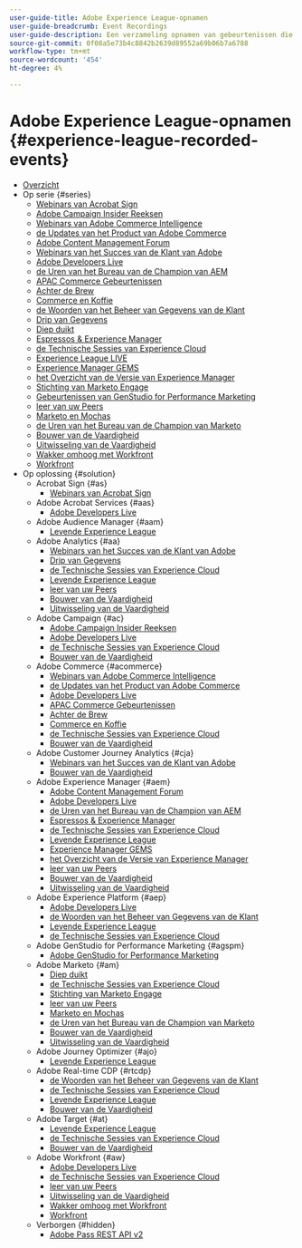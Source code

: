 ```yaml
---
user-guide-title: Adobe Experience League-opnamen
user-guide-breadcrumb: Event Recordings
user-guide-description: Een verzameling opnamen van gebeurtenissen die zijn geforceerd bij het gebruik van Adobe Enterprise-producten
source-git-commit: 0f08a5e73b4c8842b2639d89552a69b06b7a6788
workflow-type: tm+mt
source-wordcount: '454'
ht-degree: 4%

---
```



# Adobe Experience League-opnamen {#experience-league-recorded-events}

+ [Overzicht](overview.md)
+ Op serie {#series}
   + [ Webinars van Acrobat Sign ](https://experienceleague.adobe.com/docs/events/acrobat-sign-webinars/overview.html?lang=nl-NL)
   + [ Adobe Campaign Insider Reeksen ](https://experienceleague.adobe.com/docs/events/adobe-campaign-insider-recordings/overview.html?lang=nl-NL)
   + [ Webinars van Adobe Commerce Intelligence ](https://experienceleague.adobe.com/docs/events/mbi-webinars-recordings/overview.html?lang=nl-NL)
   + [ de Updates van het Product van Adobe Commerce ](https://experienceleague.adobe.com/docs/events/adobe-commerce-product-update-recordings/overview.html?lang=nl-NL)
   + [ Adobe Content Management Forum ](https://experienceleague.adobe.com/docs/events/adobe-content-management-forum-recordings/overview.html?lang=nl-NL)
   + [ Webinars van het Succes van de Klant van Adobe ](https://experienceleague.adobe.com/docs/events/adobe-customer-success-webinar-recordings/overview.html?lang=nl-NL)
   + [ Adobe Developers Live ](https://experienceleague.adobe.com/docs/events/adobe-developers-live-recordings/overview.html?lang=nl-NL)
   + [ de Uren van het Bureau van de Champion van AEM ](https://experienceleague.adobe.com/docs/events/aem-champion-office-hours/overview.html?lang=nl-NL)
   + [ APAC Commerce Gebeurtenissen ](https://experienceleague.adobe.com/docs/events/apac-commerce-recordings/overview.html?lang=nl-NL)
   + [ Achter de Brew ](https://experienceleague.adobe.com/docs/events/behind-the-brew-recordings/overview.html?lang=nl-NL)
   + [ Commerce en Koffie ](https://experienceleague.adobe.com/docs/events/commerce-and-coffee-recordings/overview.html?lang=nl-NL)
   + [ de Woorden van het Beheer van Gegevens van de Klant ](https://experienceleague.adobe.com/docs/events/customer-data-management-voices-recordings/overview.html?lang=nl-NL)
   + [ Drip van Gegevens ](https://experienceleague.adobe.com/docs/events/data-drip-recordings/overview.html?lang=nl-NL)
   + [ Diep duikt ](https://experienceleague.adobe.com/docs/events/deep-dives-recordings/overview.html?lang=nl-NL)
   + [ Espressos &amp; Experience Manager ](https://experienceleague.adobe.com/docs/events/espressos-and-experience-manager-recordings/overview.html?lang=nl-NL)
   + [ de Technische Sessies van Experience Cloud ](https://experienceleague.adobe.com/docs/events/tech-sessions/overview.html?lang=nl-NL)
   + [ Experience League LIVE ](https://experienceleague.adobe.com/docs/events/experience-league-live-recordings/overview.html?lang=nl-NL)
   + [ Experience Manager GEMS ](https://experienceleague.adobe.com/docs/events/experience-manager-gems-recordings/overview.html?lang=nl-NL)
   + [ het Overzicht van de Versie van Experience Manager ](https://experienceleague.adobe.com/docs/events/aemcs-release-update-recordings/overview.html?lang=nl-NL)
   + [ Stichting van Marketo Engage ](https://experienceleague.adobe.com/nl/docs/events/foundations-of-marketo-engage-webinars/overview)
   + [ Gebeurtenissen van GenStudio for Performance Marketing ](https://experienceleague.adobe.com/docs/events/genstudio-for-performance-marketing-events/overview.html?lang=nl-NL)
   + [ leer van uw Peers ](https://experienceleague.adobe.com/docs/events/learn-from-your-peers-recordings/overview.html?lang=nl-NL)
   + [ Marketo en Mochas ](https://experienceleague.adobe.com/docs/events/marketo-and-mochas-recordings/overview.html?lang=nl-NL)
   + [ de Uren van het Bureau van de Champion van Marketo ](https://experienceleague.adobe.com/docs/events/marketo-champion-office-hours/overview.html?lang=nl-NL)
   + [ Bouwer van de Vaardigheid ](https://experienceleague.adobe.com/docs/events/skill-builder-recordings/overview.html?lang=nl-NL)
   + [ Uitwisseling van de Vaardigheid ](https://experienceleague.adobe.com/docs/events/the-skill-exchange-recordings/overview.html?lang=nl-NL)
   + [ Wakker omhoog met Workfront ](https://experienceleague.adobe.com/docs/events/wake-up-with-workfront-recordings/overview.html?lang=nl-NL)
   + [ Workfront ](https://experienceleague.adobe.com/docs/events/workfront-recordings/overview.html?lang=nl-NL)
+ Op oplossing {#solution}
   + Acrobat Sign {#as}
      + [ Webinars van Acrobat Sign ](https://experienceleague.adobe.com/docs/events/acrobat-sign-webinars/overview.html?lang=nl-NL)
   + Adobe Acrobat Services {#aas}
      + [ Adobe Developers Live ](https://experienceleague.adobe.com/docs/events/adobe-developers-live-recordings/overview.html?lang=nl-NL)
   + Adobe Audience Manager {#aam}
      + [ Levende Experience League ](https://experienceleague.adobe.com/docs/events/experience-league-live-recordings/overview.html?lang=nl-NL)
   + Adobe Analytics {#aa}
      + [ Webinars van het Succes van de Klant van Adobe ](https://experienceleague.adobe.com/docs/events/adobe-customer-success-webinar-recordings/overview.html?lang=nl-NL)
      + [ Drip van Gegevens ](https://experienceleague.adobe.com/docs/events/data-drip-recordings/overview.html?lang=nl-NL)
      + [ de Technische Sessies van Experience Cloud ](https://experienceleague.adobe.com/docs/events/tech-sessions/overview.html?lang=nl-NL)
      + [ Levende Experience League ](https://experienceleague.adobe.com/docs/events/experience-league-live-recordings/overview.html?lang=nl-NL)
      + [ leer van uw Peers ](https://experienceleague.adobe.com/docs/events/learn-from-your-peers-recordings/overview.html?lang=nl-NL)
      + [ Bouwer van de Vaardigheid ](https://experienceleague.adobe.com/docs/events/skill-builder-recordings/overview.html?lang=nl-NL)
      + [ Uitwisseling van de Vaardigheid ](https://experienceleague.adobe.com/docs/events/the-skill-exchange-recordings/overview.html?lang=nl-NL)
   + Adobe Campaign {#ac}
      + [ Adobe Campaign Insider Reeksen ](https://experienceleague.adobe.com/docs/events/adobe-campaign-insider-recordings/overview.html?lang=nl-NL)
      + [ Adobe Developers Live ](https://experienceleague.adobe.com/docs/events/adobe-developers-live-recordings/overview.html?lang=nl-NL)
      + [ de Technische Sessies van Experience Cloud ](https://experienceleague.adobe.com/docs/events/tech-sessions/overview.html?lang=nl-NL)
      + [ Bouwer van de Vaardigheid ](https://experienceleague.adobe.com/docs/events/skill-builder-recordings/overview.html?lang=nl-NL)
   + Adobe Commerce {#acommerce}
      + [ Webinars van Adobe Commerce Intelligence ](https://experienceleague.adobe.com/docs/events/mbi-webinars-recordings/overview.html?lang=nl-NL)
      + [ de Updates van het Product van Adobe Commerce ](https://experienceleague.adobe.com/docs/events/adobe-commerce-product-update-recordings/overview.html?lang=nl-NL)
      + [ Adobe Developers Live ](https://experienceleague.adobe.com/docs/events/adobe-developers-live-recordings/overview.html?lang=nl-NL)
      + [ APAC Commerce Gebeurtenissen ](https://experienceleague.adobe.com/docs/events/apac-commerce-recordings/overview.html?lang=nl-NL)
      + [ Achter de Brew ](https://experienceleague.adobe.com/docs/events/behind-the-brew-recordings/overview.html?lang=nl-NL)
      + [ Commerce en Koffie ](https://experienceleague.adobe.com/docs/events/commerce-and-coffee-recordings/overview.html?lang=nl-NL)
      + [ de Technische Sessies van Experience Cloud ](https://experienceleague.adobe.com/docs/events/tech-sessions/overview.html?lang=nl-NL)
      + [ Bouwer van de Vaardigheid ](https://experienceleague.adobe.com/docs/events/skill-builder-recordings/overview.html?lang=nl-NL)
   + Adobe Customer Journey Analytics {#cja}
      + [ Webinars van het Succes van de Klant van Adobe ](https://experienceleague.adobe.com/docs/events/adobe-customer-success-webinar-recordings/overview.html?lang=nl-NL)
      + [ Bouwer van de Vaardigheid ](https://experienceleague.adobe.com/docs/events/skill-builder-recordings/overview.html?lang=nl-NL)
   + Adobe Experience Manager {#aem}
      + [ Adobe Content Management Forum ](https://experienceleague.adobe.com/docs/events/adobe-content-management-forum-recordings/overview.html?lang=nl-NL)
      + [ Adobe Developers Live ](https://experienceleague.adobe.com/docs/events/adobe-developers-live-recordings/overview.html?lang=nl-NL)
      + [ de Uren van het Bureau van de Champion van AEM ](https://experienceleague.adobe.com/docs/events/aem-champion-office-hours/overview.html?lang=nl-NL)
      + [ Espressos &amp; Experience Manager ](https://experienceleague.adobe.com/docs/events/espressos-and-experience-manager-recordings/overview.html?lang=nl-NL)
      + [ de Technische Sessies van Experience Cloud ](https://experienceleague.adobe.com/docs/events/tech-sessions/overview.html?lang=nl-NL)
      + [ Levende Experience League ](https://experienceleague.adobe.com/docs/events/experience-league-live-recordings/overview.html?lang=nl-NL)
      + [ Experience Manager GEMS ](https://experienceleague.adobe.com/docs/events/experience-manager-gems-recordings/overview.html?lang=nl-NL)
      + [ het Overzicht van de Versie van Experience Manager ](https://experienceleague.adobe.com/docs/events/aemcs-release-update-recordings/overview.html?lang=nl-NL)
      + [ leer van uw Peers ](https://experienceleague.adobe.com/docs/events/learn-from-your-peers-recordings/overview.html?lang=nl-NL)
      + [ Bouwer van de Vaardigheid ](https://experienceleague.adobe.com/docs/events/skill-builder-recordings/overview.html?lang=nl-NL)
      + [ Uitwisseling van de Vaardigheid ](https://experienceleague.adobe.com/docs/events/the-skill-exchange-recordings/overview.html?lang=nl-NL)
   + Adobe Experience Platform {#aep}
      + [ Adobe Developers Live ](https://experienceleague.adobe.com/docs/events/adobe-developers-live-recordings/overview.html?lang=nl-NL)
      + [ de Woorden van het Beheer van Gegevens van de Klant ](https://experienceleague.adobe.com/docs/events/customer-data-management-voices-recordings/overview.html?lang=nl-NL)
      + [ Levende Experience League ](https://experienceleague.adobe.com/docs/events/experience-league-live-recordings/overview.html?lang=nl-NL)
      + [ de Technische Sessies van Experience Cloud ](https://experienceleague.adobe.com/docs/events/tech-sessions/overview.html?lang=nl-NL)
   + Adobe GenStudio for Performance Marketing {#agspm}
      + [ Adobe GenStudio for Performance Marketing ](https://experienceleague.adobe.com/docs/events/genstudio-for-performance-marketing-events/overview.html?lang=nl-NL)
   + Adobe Marketo {#am}
      + [ Diep duikt ](https://experienceleague.adobe.com/docs/events/deep-dives-recordings/overview.html?lang=nl-NL)
      + [ de Technische Sessies van Experience Cloud ](https://experienceleague.adobe.com/docs/events/tech-sessions/overview.html?lang=nl-NL)
      + [ Stichting van Marketo Engage ](https://experienceleague.adobe.com/nl/docs/events/foundations-of-marketo-engage-webinars/overview)
      + [ leer van uw Peers ](https://experienceleague.adobe.com/docs/events/learn-from-your-peers-recordings/overview.html?lang=nl-NL)
      + [ Marketo en Mochas ](https://experienceleague.adobe.com/docs/events/marketo-and-mochas-recordings/overview.html?lang=nl-NL)
      + [ de Uren van het Bureau van de Champion van Marketo ](https://experienceleague.adobe.com/docs/events/marketo-champion-office-hours/overview.html?lang=nl-NL)
      + [ Bouwer van de Vaardigheid ](https://experienceleague.adobe.com/docs/events/skill-builder-recordings/overview.html?lang=nl-NL)
      + [ Uitwisseling van de Vaardigheid ](https://experienceleague.adobe.com/docs/events/the-skill-exchange-recordings/overview.html?lang=nl-NL)
   + Adobe Journey Optimizer {#ajo}
      + [ Levende Experience League ](https://experienceleague.adobe.com/docs/events/experience-league-live-recordings/overview.html?lang=nl-NL)
   + Adobe Real-time CDP {#rtcdp}
      + [ de Woorden van het Beheer van Gegevens van de Klant ](https://experienceleague.adobe.com/docs/events/customer-data-management-voices-recordings/overview.html?lang=nl-NL)
      + [ de Technische Sessies van Experience Cloud ](https://experienceleague.adobe.com/docs/events/tech-sessions/overview.html?lang=nl-NL)
      + [ Levende Experience League ](https://experienceleague.adobe.com/docs/events/experience-league-live-recordings/overview.html?lang=nl-NL)
      + [ Bouwer van de Vaardigheid ](https://experienceleague.adobe.com/docs/events/skill-builder-recordings/overview.html?lang=nl-NL)
   + Adobe Target {#at}
      + [ Levende Experience League ](https://experienceleague.adobe.com/docs/events/experience-league-live-recordings/overview.html?lang=nl-NL)
      + [ de Technische Sessies van Experience Cloud ](https://experienceleague.adobe.com/docs/events/tech-sessions/overview.html?lang=nl-NL)
      + [ Bouwer van de Vaardigheid ](https://experienceleague.adobe.com/docs/events/skill-builder-recordings/overview.html?lang=nl-NL)
   + Adobe Workfront {#aw}
      + [ Adobe Developers Live ](https://experienceleague.adobe.com/docs/events/adobe-developers-live-recordings/overview.html?lang=nl-NL)
      + [ de Technische Sessies van Experience Cloud ](https://experienceleague.adobe.com/docs/events/tech-sessions/overview.html?lang=nl-NL)
      + [ leer van uw Peers ](https://experienceleague.adobe.com/docs/events/learn-from-your-peers-recordings/overview.html?lang=nl-NL)
      + [ Uitwisseling van de Vaardigheid ](https://experienceleague.adobe.com/docs/events/the-skill-exchange-recordings/overview.html?lang=nl-NL)
      + [ Wakker omhoog met Workfront ](https://experienceleague.adobe.com/docs/events/wake-up-with-workfront-recordings/overview.html?lang=nl-NL)
      + [ Workfront ](https://experienceleague.adobe.com/docs/events/workfront-recordings/overview.html?lang=nl-NL)
   + Verborgen {#hidden}
      + [ Adobe Pass REST API v2 ](../single-events/adobe-pass-rest-api-v2.md)